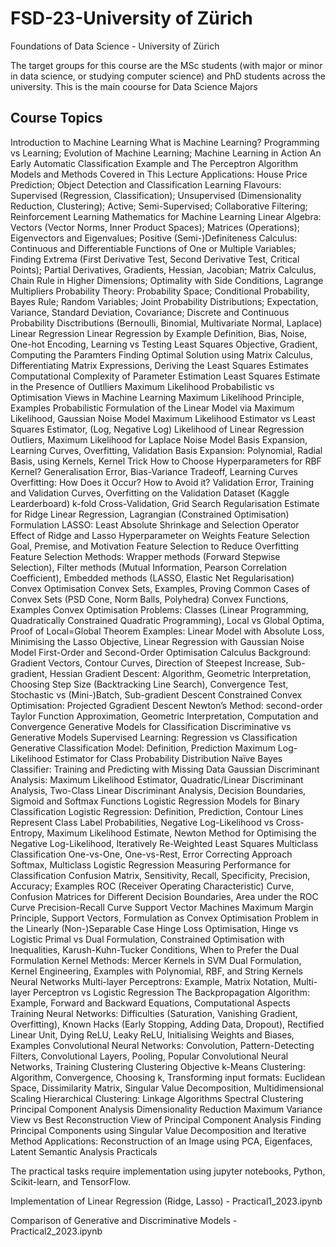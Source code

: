 # FSD-23-University of Zürich
Foundations of Data Science - University of Zürich

The target groups for this course are the MSc students (with major or minor in data science, or studying computer science) and PhD students across the university. This is the main coourse for Data Science Majors

## Course Topics


Introduction to Machine Learning
What is Machine Learning? Programming vs Learning; Evolution of Machine Learning; Machine Learning in Action
An Early Automatic Classification Example and The Perceptron Algorithm
Models and Methods Covered in This Lecture
Applications: House Price Prediction; Object Detection and Classification
Learning Flavours: Supervised (Regression, Classification); Unsupervised (Dimensionality Reduction, Clustering); Active; Semi-Supervised; Collaborative Filtering; Reinforcement Learning
Mathematics for Machine Learning
Linear Algebra: Vectors (Vector Norms, Inner Product Spaces); Matrices (Operations); Eigenvectors and Eigenvalues; Positive (Semi-)Definiteness
Calculus: Continuous and Differentiable Functions of One or Multiple Variables; Finding Extrema (First Derivative Test, Second Derivative Test, Critical Points); Partial Derivatives, Gradients, Hessian, Jacobian; Matrix Calculus, Chain Rule in Higher Dimensions; Optimality with Side Conditions, Lagrange Multipliers
Probability Theory: Probability Space; Conditional Probability, Bayes Rule; Random Variables; Joint Probability Distributions; Expectation, Variance, Standard Deviation, Covariance; Discrete and Continuous Probability Disctributions (Bernoulli, Binomial, Multivariate Normal, Laplace)
Linear Regression
Linear Regression by Example
Definition, Bias, Noise, One-hot Encoding, Learning vs Testing
Least Squares Objective, Gradient, Computing the Paramters
Finding Optimal Solution using Matrix Calculus, Differentiating Matrix Expressions, Deriving the Least Squares Estimates
Computational Complexity of Parameter Estimation
Least Squares Estimate in the Presence of Outlliers
Maximum Likelihood
Probabilistic vs Optimisation Views in Machine Learning
Maximum Likelihood Principle, Examples
Probabilistic Formulation of the Linear Model via Maximum Likelihood, Gaussian Noise Model
Maximum Likelihood Estimator vs Least Squares Estimator, (Log, Negative Log) Likelihood of Linear Regression
Outliers, Maximum Likelihood for Laplace Noise Model
Basis Expansion, Learning Curves, Overfitting, Validation
Basis Expansion: Polynomial, Radial Basis, using Kernels, Kernel Trick
How to Choose Hyperparameters for RBF Kernel?
Generalisation Error, Bias-Variance Tradeoff, Learning Curves
Overfitting: How Does it Occur? How to Avoid it?
Validation Error, Training and Validation Curves, Overfitting on the Validation Dataset (Kaggle Learderboard)
k-fold Cross-Validation, Grid Search
Regularisation
Estimate for Ridge Linear Regression, Lagrangian (Constrained Optimisation) Formulation
LASSO: Least Absolute Shrinkage and Selection Operator
Effect of Ridge and Lasso Hyperparameter on Weights
Feature Selection
Goal, Premise, and Motivation
Feature Selection to Reduce Overfitting
Feature Selection Methods: Wrapper methods (Forward Stepwise Selection), Filter methods (Mutual Information, Pearson Correlation Coefficient), Embedded methods (LASSO, Elastic Net Regularisation)
Convex Optimisation
Convex Sets, Examples, Proving Common Cases of Convex Sets (PSD Cone, Norm Balls, Polyhedra)
Convex Functions, Examples
Convex Optimisation Problems: Classes (Linear Programming, Quadratically Constrained Quadratic Programming), Local vs Global Optima, Proof of Local=Global Theorem
Examples: Linear Model with Absolute Loss, Minimising the Lasso Objective, Linear Regression with Gaussian Noise Model
First-Order and Second-Order Optimisation
Calculus Background: Gradient Vectors, Contour Curves, Direction of Steepest Increase, Sub-gradient, Hessian
Gradient Descent: Algorithm, Geometric Interpretation, Choosing Step Size (Backtracking Line Search), Convergence Test, Stochastic vs (Mini-)Batch, Sub-gradient Descent
Constrained Convex Optimisation: Projected Ggradient Descent
Newton’s Method: second-order Taylor Function Approximation, Geometric Interpretation, Computation and Convergence
Generative Models for Classification
Discriminative vs Generative Models
Supervised Learning: Regression vs Classification
Generative Classification Model: Definition, Prediction
Maximum Log-Likelihood Estimator for Class Probability Distribution
Naïve Bayes Classifier: Training and Predicting with Missing Data
Gaussian Discriminant Analysis: Maximum Likelihood Estimator, Quadratic/Linear Discriminant Analysis, Two-Class Linear Discriminant Analysis, Decision Boundaries, Sigmoid and Softmax Functions
Logistic Regression
Models for Binary Classification
Logistic Regression: Definition, Prediction, Contour Lines Represent Class Label Probabilities, Negative Log-Likelihood vs Cross-Entropy, Maximum Likelihood Estimate, Newton Method for Optimising the Negative Log-Likelihood, Iteratively Re-Weighted Least Squares
Multiclass Classification
One-vs-One, One-vs-Rest, Error Correcting Approach
Softmax, Multiclass Logistic Regression
Measuring Performance for Classification
Confusion Matrix, Sensitivity, Recall, Specificity, Precision, Accuracy; Examples
ROC (Receiver Operating Characteristic) Curve, Confusion Matrices for Different Decision Boundaries, Area under the ROC Curve
Precision-Recall Curve
Support Vector Machines
Maximum Margin Principle, Support Vectors, Formulation as Convex Optimisation Problem in the Linearly (Non-)Separable Case
Hinge Loss Optimisation, Hinge vs Logistic
Primal vs Dual Formulation, Constrained Optimisation with Inequalities, Karush-Kuhn-Tucker Conditions, When to Prefer the Dual Formulation
Kernel Methods: Mercer Kernels in SVM Dual Formulation, Kernel Engineering, Examples with Polynomial, RBF, and String Kernels
Neural Networks
Multi-layer Perceptrons: Example, Matrix Notation, Multi-layer Perceptron vs Logistic Regression
The Backpropagation Algorithm: Example, Forward and Backward Equations, Computational Aspects
Training Neural Networks: Difficulties (Saturation, Vanishing Gradient, Overfitting), Known Hacks (Early Stopping, Adding Data, Dropout), Rectified Linear Unit, Dying ReLU, Leaky ReLU, Initialising Weights and Biases, Examples
Convolutional Neural Networks: Convolution, Pattern-Detecting Filters, Convolutional Layers, Pooling, Popular Convolutional Neural Networks, Training
Clustering
Clustering Objective
k-Means Clustering: Algorithm, Convergence, Choosing k,
Transforming input formats: Euclidean Space, Dissimilarity Matrix, Singular Value Decomposition, Multidimensional Scaling
Hierarchical Clustering: Linkage Algorithms
Spectral Clustering
Principal Component Analysis
Dimensionality Reduction
Maximum Variance View vs Best Reconstruction View of Principal Component Analysis
Finding Principal Components using Singular Value Decomposition and Iterative Method
Applications: Reconstruction of an Image using PCA, Eigenfaces, Latent Semantic Analysis
Practicals

The practical tasks require implementation using jupyter notebooks, Python, Scikit-learn, and TensorFlow.

Implementation of Linear Regression (Ridge, Lasso) - Practical1_2023.ipynb

Comparison of Generative and Discriminative Models - Practical2_2023.ipynb

